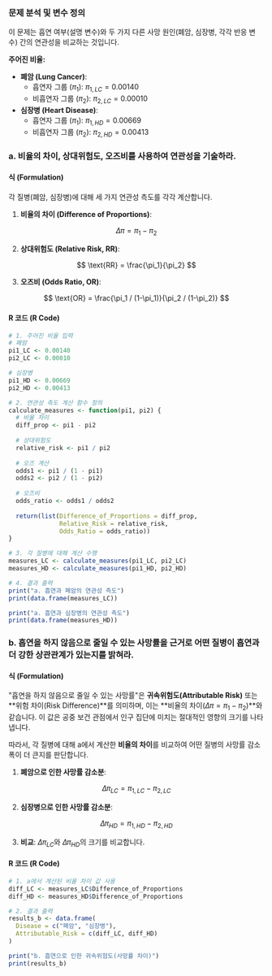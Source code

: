 ### **문제 분석 및 변수 정의**

이 문제는 흡연 여부(설명 변수)와 두 가지 다른 사망 원인(폐암, 심장병, 각각 반응 변수) 간의 연관성을 비교하는 것입니다.

**주어진 비율:**
*   **폐암 (Lung Cancer)**:
    *   흡연자 그룹 ($\pi_1$): $\pi_{1,LC} = 0.00140$
    *   비흡연자 그룹 ($\pi_2$): $\pi_{2,LC} = 0.00010$
*   **심장병 (Heart Disease)**:
    *   흡연자 그룹 ($\pi_1$): $\pi_{1,HD} = 0.00669$
    *   비흡연자 그룹 ($\pi_2$): $\pi_{2,HD} = 0.00413$

### **a. 비율의 차이, 상대위험도, 오즈비를 사용하여 연관성을 기술하라.**

#### **식 (Formulation)**

각 질병(폐암, 심장병)에 대해 세 가지 연관성 측도를 각각 계산합니다.

1.  **비율의 차이 (Difference of Proportions)**:

$$ \Delta\pi = \pi_1 - \pi_2 $$

2.  **상대위험도 (Relative Risk, RR)**:

$$ \text{RR} = \frac{\pi_1}{\pi_2} $$

3.  **오즈비 (Odds Ratio, OR)**:

$$ \text{OR} = \frac{\pi_1 / (1-\pi_1)}{\pi_2 / (1-\pi_2)} $$

#### **R 코드 (R Code)**

```R
# 1. 주어진 비율 입력
# 폐암
pi1_LC <- 0.00140
pi2_LC <- 0.00010

# 심장병
pi1_HD <- 0.00669
pi2_HD <- 0.00413

# 2. 연관성 측도 계산 함수 정의
calculate_measures <- function(pi1, pi2) {
  # 비율 차이
  diff_prop <- pi1 - pi2
  
  # 상대위험도
  relative_risk <- pi1 / pi2
  
  # 오즈 계산
  odds1 <- pi1 / (1 - pi1)
  odds2 <- pi2 / (1 - pi2)
  
  # 오즈비
  odds_ratio <- odds1 / odds2
  
  return(list(Difference_of_Proportions = diff_prop,
              Relative_Risk = relative_risk,
              Odds_Ratio = odds_ratio))
}

# 3. 각 질병에 대해 계산 수행
measures_LC <- calculate_measures(pi1_LC, pi2_LC)
measures_HD <- calculate_measures(pi1_HD, pi2_HD)

# 4. 결과 출력
print("a. 흡연과 폐암의 연관성 측도")
print(data.frame(measures_LC))

print("a. 흡연과 심장병의 연관성 측도")
print(data.frame(measures_HD))
```

### **b. 흡연을 하지 않음으로 줄일 수 있는 사망률을 근거로 어떤 질병이 흡연과 더 강한 상관관계가 있는지를 밝혀라.**

#### **식 (Formulation)**

"흡연을 하지 않음으로 줄일 수 있는 사망률"은 **귀속위험도(Attributable Risk)** 또는 **위험 차이(Risk Difference)**를 의미하며, 이는 **비율의 차이($\Delta\pi = \pi_1 - \pi_2$)**와 같습니다. 이 값은 공중 보건 관점에서 인구 집단에 미치는 절대적인 영향의 크기를 나타냅니다.

따라서, 각 질병에 대해 a에서 계산한 **비율의 차이**를 비교하여 어떤 질병의 사망률 감소 폭이 더 큰지를 판단합니다.

1.  **폐암으로 인한 사망률 감소분**:

$$ \Delta\pi_{LC} = \pi_{1,LC} - \pi_{2,LC} $$

2.  **심장병으로 인한 사망률 감소분**:

$$ \Delta\pi_{HD} = \pi_{1,HD} - \pi_{2,HD} $$

3.  **비교**: $\Delta\pi_{LC}$와 $\Delta\pi_{HD}$의 크기를 비교합니다.

#### **R 코드 (R Code)**

```R
# 1. a에서 계산된 비율 차이 값 사용
diff_LC <- measures_LC$Difference_of_Proportions
diff_HD <- measures_HD$Difference_of_Proportions

# 2. 결과 출력
results_b <- data.frame(
  Disease = c("폐암", "심장병"),
  Attributable_Risk = c(diff_LC, diff_HD)
)

print("b. 흡연으로 인한 귀속위험도(사망률 차이)")
print(results_b)
```
